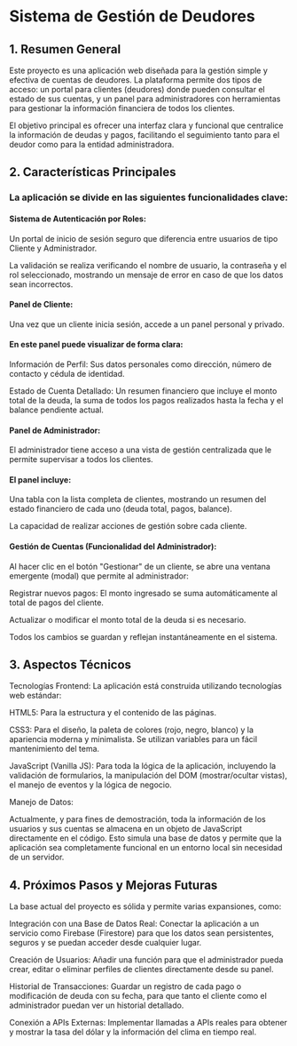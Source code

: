 <h1> Sistema de Gestión de Deudores </h1>
<h2> 1. Resumen General </h2>

<p>Este proyecto es una aplicación web diseñada para la gestión simple y efectiva de cuentas de deudores. La plataforma permite dos tipos de acceso: un portal para clientes (deudores) donde pueden consultar el estado de sus cuentas, y un panel para administradores con herramientas para gestionar la información financiera de todos los clientes. </p>

El objetivo principal es ofrecer una interfaz clara y funcional que centralice la información de deudas y pagos, facilitando el seguimiento tanto para el deudor como para la entidad administradora.

<h2> 2. Características Principales </h2>

<h3> La aplicación se divide en las siguientes funcionalidades clave: </h3>

<h4> Sistema de Autenticación por Roles: </h4> 

Un portal de inicio de sesión seguro que diferencia entre usuarios de tipo Cliente y Administrador.

La validación se realiza verificando el nombre de usuario, la contraseña y el rol seleccionado, mostrando un mensaje de error en caso de que los datos sean incorrectos.

<h4> Panel de Cliente: </h4> 

Una vez que un cliente inicia sesión, accede a un panel personal y privado.

<h4> En este panel puede visualizar de forma clara: </h4> 

Información de Perfil: Sus datos personales como dirección, número de contacto y cédula de identidad.

Estado de Cuenta Detallado: Un resumen financiero que incluye el monto total de la deuda, la suma de todos los pagos realizados hasta la fecha y el balance pendiente actual.

<h4> Panel de Administrador: </h4> 

El administrador tiene acceso a una vista de gestión centralizada que le permite supervisar a todos los clientes.

<h4> El panel incluye: </h4> 

Una tabla con la lista completa de clientes, mostrando un resumen del estado financiero de cada uno (deuda total, pagos, balance).

La capacidad de realizar acciones de gestión sobre cada cliente.

<h4> Gestión de Cuentas (Funcionalidad del Administrador): </h4> 

Al hacer clic en el botón "Gestionar" de un cliente, se abre una ventana emergente (modal) que permite al administrador:

Registrar nuevos pagos: El monto ingresado se suma automáticamente al total de pagos del cliente.

Actualizar o modificar el monto total de la deuda si es necesario.

Todos los cambios se guardan y reflejan instantáneamente en el sistema.

<h2> 3. Aspectos Técnicos </h2>

Tecnologías Frontend: La aplicación está construida utilizando tecnologías web estándar:

HTML5: Para la estructura y el contenido de las páginas.

CSS3: Para el diseño, la paleta de colores (rojo, negro, blanco) y la apariencia moderna y minimalista. Se utilizan variables para un fácil mantenimiento del tema.

JavaScript (Vanilla JS): Para toda la lógica de la aplicación, incluyendo la validación de formularios, la manipulación del DOM (mostrar/ocultar vistas), el manejo de eventos y la lógica de negocio.

Manejo de Datos:

Actualmente, y para fines de demostración, toda la información de los usuarios y sus cuentas se almacena en un objeto de JavaScript directamente en el código. Esto simula una base de datos y permite que la aplicación sea completamente funcional en un entorno local sin necesidad de un servidor.

<h2> 4. Próximos Pasos y Mejoras Futuras </h2>

La base actual del proyecto es sólida y permite varias expansiones, como:

Integración con una Base de Datos Real: Conectar la aplicación a un servicio como Firebase (Firestore) para que los datos sean persistentes, seguros y se puedan acceder desde cualquier lugar.

Creación de Usuarios: Añadir una función para que el administrador pueda crear, editar o eliminar perfiles de clientes directamente desde su panel.

Historial de Transacciones: Guardar un registro de cada pago o modificación de deuda con su fecha, para que tanto el cliente como el administrador puedan ver un historial detallado.

Conexión a APIs Externas: Implementar llamadas a APIs reales para obtener y mostrar la tasa del dólar y la información del clima en tiempo real.
